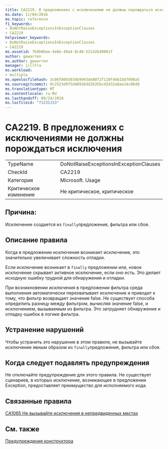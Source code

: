 ```yaml
---
title: CA2219. В предложениях с исключениями не должны порождаться исключения
ms.date: 11/04/2016
ms.topic: reference
f1_keywords:
- DoNotRaiseExceptionsInExceptionClauses
- CA2219
helpviewer_keywords:
- DoNotRaiseExceptionsInExceptionClauses
- CA2219
ms.assetid: 7b9b0bee-4e8e-49a4-8c40-52142b49061f
author: gewarren
ms.author: gewarren
manager: jillfra
ms.workload:
- multiple
ms.openlocfilehash: 3c06f8693034b9943de8072f110f4661b87098a5
ms.sourcegitcommit: 0c2523d975d48926dd2b35bcd2d32a8ae14c06d8
ms.translationtype: MT
ms.contentlocale: ru-RU
ms.lasthandoff: 09/24/2019
ms.locfileid: "71231153"
---
```

# <a name="ca2219-do-not-raise-exceptions-in-exception-clauses"></a>CA2219. В предложениях с исключениями не должны порождаться исключения

|||
|-|-|
|TypeName|DoNotRaiseExceptionsInExceptionClauses|
|CheckId|CA2219|
|Категория|Microsoft. Usage|
|Критическое изменение|Не критическое, критическое|

## <a name="cause"></a>Причина:
Исключение создается из `finally`предложения, фильтра или сбоя.

## <a name="rule-description"></a>Описание правила
Когда в предложении исключения возникает исключение, это значительно увеличивает сложность отладки.

Если исключение возникает в `finally` предложении или, новое исключение скрывает активное исключение, если оно есть. Это делает исходную ошибку трудной для обнаружения и отладки.

При возникновении исключения в предложении фильтра среда выполнения автоматически перехватывает исключение и приводит к тому, что фильтр возвращает значение false. Не существует способа определить разницу между фильтром, вычисляя значение false, и исключением, вызываемым из фильтра. Это затрудняет обнаружение и отладку ошибок в логике фильтра.

## <a name="how-to-fix-violations"></a>Устранение нарушений
Чтобы устранить это нарушение в этом правиле, не вызывайте исключение явным образом из `finally`предложения, фильтра или сбоя.

## <a name="when-to-suppress-warnings"></a>Когда следует подавлять предупреждения
Не отключайте предупреждение для этого правила. Не существует сценариев, в которых исключение, возникающее в предложении Exception, предоставляет преимущество для исполняемого кода.

## <a name="related-rules"></a>Связанные правила
[CA1065 Не вызывайте исключения в непредвиденных местах](../code-quality/ca1065-do-not-raise-exceptions-in-unexpected-locations.md)

## <a name="see-also"></a>См. также
[Предупреждения конструктора](../code-quality/design-warnings.md)